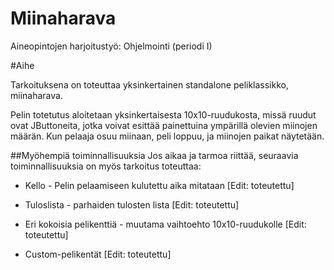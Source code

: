 Miinaharava
===========

Aineopintojen harjoitustyö: Ohjelmointi (periodi I)

#Aihe

Tarkoituksena on toteuttaa yksinkertainen standalone peliklassikko, miinaharava.

Pelin totetutus aloitetaan yksinkertaisesta 10x10-ruudukosta, missä ruudut ovat
JButtoneita, jotka voivat esittää painettuina ympärillä olevien miinojen määrän.
Kun pelaaja osuu miinaan, peli loppuu, ja miinojen paikat näytetään.

##Myöhempiä toiminnallisuuksia
Jos aikaa ja tarmoa riittää, seuraavia toiminnallisuuksia on myös tarkoitus
toteuttaa:

* Kello - Pelin pelaamiseen kulutettu aika mitataan [Edit: toteutettu]

* Tuloslista - parhaiden tulosten lista [Edit: toteutettu]

* Eri kokoisia pelikenttiä - muutama vaihtoehto 10x10-ruudukolle [Edit: toteutettu]

* Custom-pelikentät [Edit: toteutettu]



